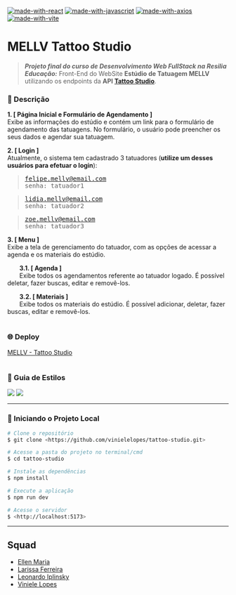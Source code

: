 <!-- ## https://markfilliph.netlify.app -->

[![made-with-react](https://img.shields.io/badge/Made%20with-React-1f425f.svg)](https://reactjs.org/)
[![made-with-javascript](https://img.shields.io/badge/Made%20with-JavaScript-1f425f.svg)](https://www.javascript.com)
[![made-with-axios](https://img.shields.io/badge/Made%20with-Axios-1f425f.svg)]([https://www.javascript.com](https://axios-http.com/ptbr/))
[![made-with-vite](https://img.shields.io/badge/Made%20with-Vite-1f425f.svg)]([https://www.javascript.com](https://vitejs.dev/))
# MELLV Tattoo Studio 
> ***Projeto final do curso de Desenvolvimento Web FullStack na Resilia Educação:***
> Front-End do WebSite **Estúdio de Tatuagem MELLV** utilizando os endpoints da **API [Tattoo Studio](https://github.com/IplinskyLeo/tattooApi)**.

### 📑 Descrição

**1. [ Página Inicial e Formulário de Agendamento ]**\
Exibe as informações do estúdio e contém um link para o formulário de agendamento das tatuagens.
No formulário, o usuário pode preencher os seus dados e agendar sua tatuagem. 

**2. [ Login ]**\
Atualmente, o sistema tem cadastrado 3 tatuadores (**utilize um desses usuários para efetuar o login**):

<samp>
  
  > felipe.mellv@email.com\
  senha: tatuador1
  
  > lidia.mellv@email.com\
  senha: tatuador2
  
  > zoe.mellv@email.com\
  senha: tatuador3
  
</samp>

**3. [ Menu ]**\
Exibe a tela de gerenciamento do tatuador, com as opções de acessar a agenda e os materiais do estúdio.

&nbsp;&nbsp;&nbsp;&nbsp;&nbsp;&nbsp; **3.1. [ Agenda ]**\
&nbsp;&nbsp;&nbsp;&nbsp;&nbsp;&nbsp; Exibe todos os agendamentos referente ao tatuador logado. É possível deletar, fazer buscas, editar e removê-los.

&nbsp;&nbsp;&nbsp;&nbsp;&nbsp;&nbsp; **3.2. [ Materiais ]**\
&nbsp;&nbsp;&nbsp;&nbsp;&nbsp;&nbsp; Exibe todos os materiais do estúdio. É possível adicionar, deletar, fazer buscas, editar e removê-los.

#

### 🌐 Deploy
[MELLV - Tattoo Studio](https://i.ibb.co/TgfVt9c/Style-Guide.png)

#
 
### 🎨 Guia de Estilos

![](https://i.ibb.co/TgfVt9c/Style-Guide.png)
![](https://i.ibb.co/xzmB1GV/Componentes.png)

---

### 🎲 Iniciando o Projeto Local

```bash
# Clone o repositório
$ git clone <https://github.com/vinielelopes/tattoo-studio.git>

# Acesse a pasta do projeto no terminal/cmd
$ cd tattoo-studio

# Instale as dependências
$ npm install

# Execute a aplicação 
$ npm run dev

# Acesse o servidor
$ <http://localhost:5173>
```

---

## Squad
- [Ellen Maria](https://github.com/ellenmariadev/)
- [Larissa Ferreira](https://github.com/Lari-Ferreira)
- [Leonardo Iplinsky](https://github.com/IplinskyLeo)
- [Viniele Lopes](https://github.com/vinielelopes)
